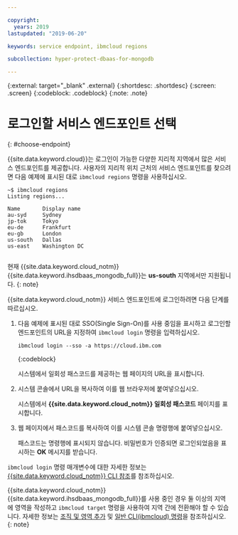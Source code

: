 ```yaml
---

copyright:
  years: 2019
lastupdated: "2019-06-20"

keywords: service endpoint, ibmcloud regions

subcollection: hyper-protect-dbaas-for-mongodb

---
```


{:external: target="_blank" .external}
{:shortdesc: .shortdesc}
{:screen: .screen}
{:codeblock: .codeblock}
{:note: .note}


# 로그인할 서비스 엔드포인트 선택
{: #choose-endpoint}

{{site.data.keyword.cloud}}는 로그인이 가능한 다양한 지리적 지역에서 많은 서비스 엔드포인트를 제공합니다.
사용자의 지리적 위치 근처의 서비스 엔드포인트를 찾으려면 다음 예제에 표시된 대로 `ibmcloud regions` 명령을 사용하십시오.

<pre><code class="hljs">~$ ibmcloud regions
Listing regions...

Name       Display name
au-syd     Sydney
jp-tok     Tokyo
eu-de      Frankfurt
eu-gb      London
us-south   Dallas
us-east    Washington DC

</code></pre>

현재 {{site.data.keyword.cloud_notm}} {{site.data.keyword.ihsdbaas_mongodb_full}}는 **us-south** 지역에서만 지원됩니다.
{: note}

{{site.data.keyword.cloud_notm}} 서비스 엔드포인트에 로그인하려면 다음 단계를 따르십시오.

1. 다음 예제에 표시된 대로 SSO(Single Sign-On)를 사용 중임을 표시하고 로그인할 엔드포인트의 URL을 지정하여 `ibmcloud login` 명령을 입력하십시오.

   ```
   ibmcloud login --sso -a https://cloud.ibm.com
   ```
   {:codeblock}

   시스템에서 일회성 패스코드를 제공하는 웹 페이지의 URL을 표시합니다.

2. 시스템 콘솔에서 URL을 복사하여 이를 웹 브라우저에 붙여넣으십시오.

   시스템에서 **{{site.data.keyword.cloud_notm}} 일회성 패스코드** 페이지를 표시합니다.

3. 웹 페이지에서 패스코드를 복사하여 이를 시스템 콘솔 명령행에 붙여넣으십시오.

   패스코드는 명령행에 표시되지 않습니다.  비밀번호가 인증되면 로그인되었음을 표시하는 **OK** 메시지를 받습니다.

`ibmcloud login` 명령 매개변수에 대한 자세한 정보는 [{{site.data.keyword.cloud_notm}} CLI 참조](/docs/cli/reference/ibmcloud?topic=cloud-cli-ibmcloud_cli#ibmcloud_login)를 참조하십시오.

{{site.data.keyword.cloud_notm}} {{site.data.keyword.ihsdbaas_mongodb_full}}를 사용 중인 경우 둘 이상의 지역에 영역을 작성하고 `ibmcloud target` 명령을 사용하여 지역 간에 전환해야 할 수 있습니다.
자세한 정보는 [조직 및 영역 추가](/docs/account?topic=account-orgsspacesusers#orgsspacesusers) 및
[일반 CLI(ibmcloud) 명령](/docs/cli/reference/ibmcloud?topic=cloud-cli-ibmcloud_cli#bluemix_target)을 참조하십시오.
{: note}
